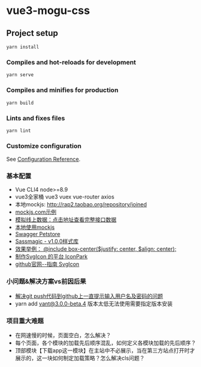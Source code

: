 # vue3-mogu-css

## Project setup
```
yarn install
```

### Compiles and hot-reloads for development
```
yarn serve
```

### Compiles and minifies for production
```
yarn build
```

### Lints and fixes files
```
yarn lint
```

### Customize configuration
See [Configuration Reference](https://cli.vuejs.org/config/).

### 基本配置
- Vue CLI4 node>=8.9
- vue3全家桶 vue3 vuex vue-router axios
- 本地mockjs: http://rap2.taobao.org/repository/joined
- [mockjs.com示例](http://mockjs.com/examples.html)
- [模拟线上数据：点击地址查看完整接口数据](http://rap2api.taobao.org/app/mock/297723/api/user)
- [本地使用mockjs](https://github.com/nuysoft/Mock/wiki/Getting-Started)
- [Swagger Petstore](https://petstore.swagger.io/)
- [Sassmagic - v1.0.0样式库](http://w3cplus.github.io/SassMagic/)
- [效果举例： @include box-center($justify: center, $align: center);](http://w3cplus.github.io/SassMagic/#undefined-mixin-box-center)
- [制作SvgIcon 的平台 IconPark](https://iconpark.oceanengine.com/official)
- [github官网--指南 SvgIcon](https://github.com/bytedance/IconPark/tree/master/packages/vue-next)

### 小问题&解决方案vs前因后果
- [解决git push代码到github上一直提示输入用户名及密码的问题](https://blog.csdn.net/yychuyu/article/details/80186783)
- yarn add vant@3.0.0-beta.4 版本太低无法使用需要指定版本安装

### 项目重大难题
- 在网速慢的时候，页面空白，怎么解决？
- 每个页面，各个模块的加载先后顺序混乱，如何定义各模块加载的先后顺序？
- 顶部模块【下载app这一模块】在主站中不必展示，当在第三方站点打开时才展示的，这一块如何制定加载策略？怎么解决cls问题？